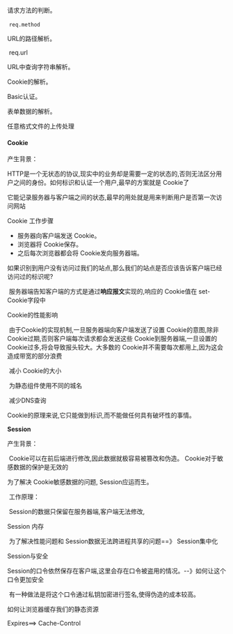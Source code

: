 请求方法的判断。

​	`req.method`



URL的路径解析。

​	req.url

URL中查询字符串解析。

 Cookie的解析。

 Basic认证。

表单数据的解析。

任意格式文件的上传处理





#### Cookie

产生背景：

​	HTTP是一个无状态的协议,现实中的业务却是需要一定的状态的,否则无法区分用户之间的身份。如何标识和认证一个用户,最早的方案就是 Cookie了

​	它能记录服务器与客户端之间的状态,最早的用处就是用来判断用户是否第一次访问网站

Cookie 工作步骤

- 服务器向客户端发送 Cookie。
- 浏览器将 Cookie保存。
- 之后每次浏览器都会将 Cookie发向服务器端。



如果识别到用户没有访问过我们的站点,那么我们的站点是否应该告诉客户端已经访问过的标识呢?

​	服务器端告知客户端的方式是通过**响应报文**实现的,响应的 Cookie值在 set- Cookie字段中





Cookie的性能影响

​	由于Cookie的实现机制,一旦服务器端向客户端发送了设置 Cookie的意图,除非 Cookie过期,否则客户端每次请求都会发送这些 Cookie到服务器端,一旦设置的 Cookie过多,将会导致报头较大。大多数的 Cookie并不需要每次都用上,因为这会造成带宽的部分浪费

​		减小 Cookie的大小

​		为静态组件使用不同的城名

​		减少DNS查询

Cookie的原理来说,它只能做到标识,而不能做任何具有破坏性的事情。





**Session**

产生背景：

​	Cookie可以在前后端进行修改,因此数据就极容易被篡改和伪造。 Cookie对于敏感数据的保护是无效的

为了解决 Cookie敏感数据的问题, Session应运而生。

​	工作原理：

​		Session的数据只保留在服务器端,客户端无法修改,

Session 内存

​		为了解决性能问题和 Session数据无法跨进程共享的问题==》 Session集中化

Session与安全

​	Session的口令依然保存在客户端,这里会存在口令被盗用的情况。--》如何让这个口令更加安全

​	有一种做法是将这个口令通过私钥加密进行签名,使得伪造的成本较高。

如何让浏览器缓存我们的静态资源



Expires==> Cache-Control

